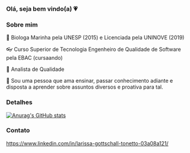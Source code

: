 ### Olá, seja bem vindo(a) 💗


### Sobre mim
🌱 Biologa Marinha pela UNESP (2015) e Licenciada pela UNINOVE (2019)

👓 Curso Superior de Tecnologia Engenheiro de Qualidade de Software pela EBAC (cursaando)

💼 Analista de Qualidade

💬 Sou uma pessoa que ama ensinar, passar conhecimento adiante e disposta a aprender sobre assuntos diversos e proativa para tal.


### Detalhes


[![Anurag's GitHub stats](https://github-readme-stats.vercel.app/api?username=LariTonetto&show_icons=true&theme=dark)](https://github.com/anuraghazra/github-readme-stats)

### Contato
https://www.linkedin.com/in/larissa-gottschall-tonetto-03a08a121/
